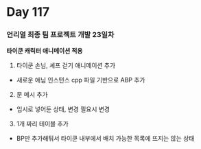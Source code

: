 # Day 117

### 언리얼 최종 팀 프로젝트 개발 23일차

**타이쿤 캐릭터 애니메이션 적용**

1. 타이쿤 손님, 셰프 걷기 애니메이션 추가
- 새로운 애님 인스턴스 cpp 파일 기반으로 ABP 추가
2. 문 메시 추가
- 임시로 넣어둔 상태, 변경 필요시 변경
3. 1개 짜리 테이블 추가
- BP만 추가해둬서 타이쿤 내부에서 배치 가능한 목록에 뜨지는 않는 상태

